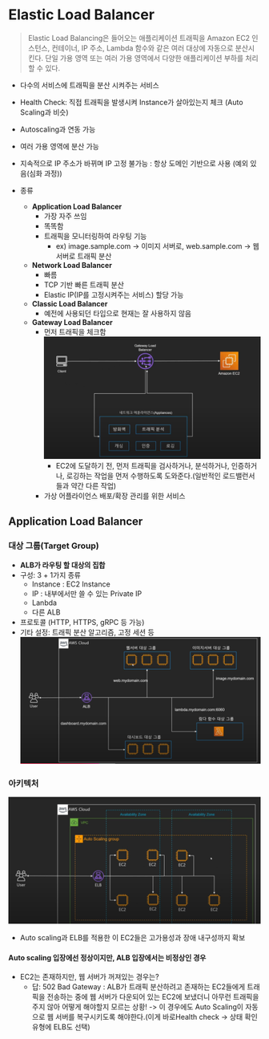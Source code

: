 # Elastic Load Balancer
> Elastic Load Balancing은 들어오는 애플리케이션 트래픽을 Amazon EC2 인스턴스, 컨테이너, IP 주소, Lambda 함수와 같은 여러 대상에 자동으로 분산시킨다. 단일 가용 영역 또는 여러 가용 영역에서 다양한 애플리케이션 부하를 처리할 수 있다.

* 다수의 서비스에 트래픽을 분산 시켜주는 서비스
* Health Check: 직접 트래픽을 발생시켜 Instance가 살아있는지 체크 (Auto Scaling과 비슷)
* Autoscaling과 연동 가능
* 여러 가용 영역에 분산 가능
* 지속적으로 IP 주소가 바뀌며 IP 고정 불가능 : 항상 도메인 기반으로 사용 (예외 있음(심화 과정))

* 종류
    * **Application Load Balancer**
        * 가장 자주 쓰임
        * 똑똑함
        * 트래픽을 모니터링하여 라우팅 기능
            * ex) image.sample.com -> 이미지 서버로, web.sample.com -> 웹 서버로 트래픽 분산
    * **Network Load Balancer**
        * 빠름
        * TCP 기반 빠른 트래픽 분산
        * Elastic IP(IP를 고정시켜주는 서비스) 할당 가능
    * **Classic Load Balancer**
        * 예전에 사용되던 타입으로 현재는 잘 사용하지 않음
    * **Gateway Load Balancer**
        * 먼저 트래픽을 체크함
            ![alt text](/documents/img/aws/basic/aws-basic-13/image.png)
            * EC2에 도달하기 전, 먼저 트래픽을 검사하거나, 분석하거나, 인증하거나, 로깅하는 작업을 먼저 수행하도록 도와준다.(일반적인 로드밸런서들과 약간 다른 작업)
        * 가상 어플라이언스 배포/확장 관리를 위한 서비스

## Application Load Balancer
### 대상 그룹(Target Group)
* **ALB가 라우팅 할 대상의 집합**
* 구성: 3 + 1가지 종류
    * Instance : EC2 Instance
    * IP : 내부에서만 쓸 수 있는 Private IP
    * Lanbda
    * 다른 ALB
* 프로토콜 (HTTP, HTTPS, gRPC 등 가능)
* 기타 설정: 트래픽 분산 알고리즘, 고정 세션 등
![alt text](/documents/img/aws/basic/aws-basic-13/image-1.png)
### 아키텍처
![alt text](/documents/img/aws/basic/aws-basic-13/image-2.png)
* Auto scaling과 ELB를 적용한 이 EC2들은 고가용성과 장애 내구성까지 확보

#### Auto scaling 입장에선 정상이지만, ALB 입장에서는 비정상인 경우
* EC2는 존재하지만, 웹 서버가 꺼져있는 경우는? 
    * 답: 502 Bad Gateway : ALB가 트래픽 분산하려고 존재하는 EC2들에게 트래픽을 전송하는 중에 웹 서버가 다운되어 있는 EC2에 보냈더니 아무런 트래픽을 주지 않아 어떻게 해야할지 모르는 상황!
    -> 이 경우에도 Auto Scaling이 자동으로 웹 서버를 복구시키도록 해야한다.(이게 바로Health check -> 상태 확인 유형에 ELB도 선택)